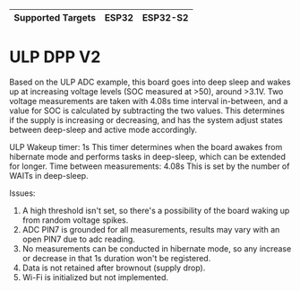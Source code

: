 | Supported Targets | ESP32 | ESP32-S2 |
| ----------------- | ----- | -------- |

# ULP DPP V2

Based on the ULP ADC example, this board goes into deep sleep and wakes up at increasing voltage levels (SOC measured at >50), around >3.1V. Two voltage measurements are taken with 4.08s time interval in-between, and a value for SOC is calculated by subtracting the two values. This determines if the supply is increasing or decreasing, and has the system adjust states between deep-sleep and active mode accordingly.

ULP Wakeup timer: 1s 
This timer determines when the board awakes from hibernate mode and performs tasks in deep-sleep, which can be extended for longer.
Time between measurements: 4.08s
This is set by the number of WAITs in deep-sleep.

Issues:
1. A high threshold isn't set, so there's a possibility of the board waking up from random voltage spikes.
2. ADC PIN7 is grounded for all measurements, results may vary with an open PIN7 due to adc reading.
3. No measurements can be conducted in hibernate mode, so any increase or decrease in that 1s duration won't be registered.
4. Data is not retained after brownout (supply drop).
5. Wi-Fi is initialized but not implemented.

